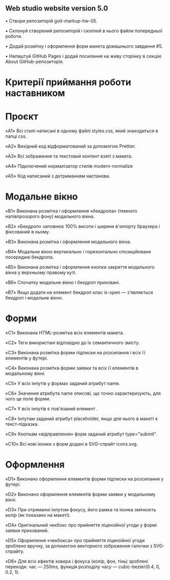 ## Web studio website version 5.0

• Створи репозиторій goit-markup-hw-05.

• Склонуй створений репозиторій і скопіюй в нього файли попередньої роботи.

• Додай розмітку і оформлення форм макета домашнього завдання #5.

• Налаштуй GitHub Pages і додай посилання на живу сторінку в секцію About GitHub-репозиторія.

# Критерії приймання роботи наставником

# Проєкт

«A1» Всі стилі написані в одному файлі styles.css, який знаходиться в папці css.

«A2» Вихідний код відформатований за допомогою Prettier.

«A3» Всі зображення та текстовий контент взяті з макета.

«A4» Підключений нормалізатор стилів modern-normalize

«A5» Код написаний з дотриманням настанови.

# Модальне вікно

«B1» Виконана розмітка і оформлення «бекдропа» (темного напівпрозорого фону) модального вікна.

«B2» «Бекдроп» заповнює 100% висоти і ширини в'юпорту браузера і фіксований в ньому.

«B3» Виконана розмітка і оформлення модального вікна.

«B4» Модальне вікно вертикально і горизонтально спозиційоване посередині бекдропа.

«B5» Виконана розмітка і оформлення кнопки закриття модального вікна у верхньому правому куті.

«B6» Спочатку модальне вікно і бекдроп приховані.

«B7» Якщо додати на елемент бекдроп клас is-open — з'являється бекдроп і модальне вікно.

# Форми

«C1» Виконана HTML-розмітка всіх елементів макета.

«C2» Теги використані відповідно до їх семантичного змісту.

«C3» Виконана розмітка форми підписки на розсилання і всіх її елементів у футері.

«C4» Виконана розмітка форми заявки та всіх її елементів в модальному вікні.

«C5» У всіх інпутів у формах заданий атрибут name.

«C6» Значення атрибута name описові, що точно характеризують, для чого це поле форми.

«C7» У всіх інпутів є пов'язаний елемент <label>.

«C8» Інпутам заданий атрибут placeholder, якщо для нього в макеті є текст-підказка.

«C9» Кнопкам «відправлення» форм заданий атрибут type="submit".

«C10» Всі нові іконки з форм додані в SVG-спрайт icons.svg.

# Оформлення

«D1» Виконано оформлення елементів форми підписки на розсилання у футері.

«D2» Виконано оформлення елементів форми заявки у модальному вікні.

«D3» При отриманні інпутом фокусу, його рамка та іконка змінюють колір (як показано на макеті).

«D4» Оригінальний чекбокс про прийняття ліцензійної угоди у формі заявки прихований.

«D5» Оформлення «чекбокса» про прийняття ліцензійної угоди зроблено вручну, за допомогою векторного зображення галочки з SVG-спрайту.

«D6» Для всіх ефектів ховера і фокуса (колір, фон, тінь) зроблені переходи. час — 250ms, функція розподілу часу — cubic-bezier(0.4, 0, 0.2, 1).
